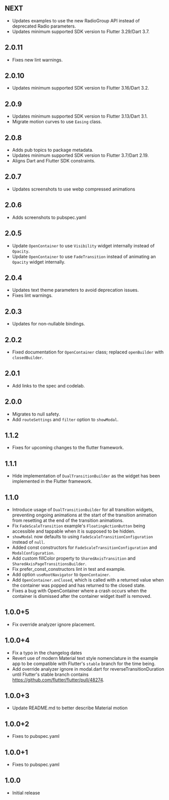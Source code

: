 ## NEXT

* Updates examples to use the new RadioGroup API instead of deprecated Radio parameters.
* Updates minimum supported SDK version to Flutter 3.29/Dart 3.7.

## 2.0.11

* Fixes new lint warnings.

## 2.0.10

* Updates minimum supported SDK version to Flutter 3.16/Dart 3.2.

## 2.0.9

* Updates minimum supported SDK version to Flutter 3.13/Dart 3.1.
* Migrate motion curves to use `Easing` class.

## 2.0.8

* Adds pub topics to package metadata.
* Updates minimum supported SDK version to Flutter 3.7/Dart 2.19.
* Aligns Dart and Flutter SDK constraints.

## 2.0.7
* Updates screenshots to use webp compressed animations

## 2.0.6
* Adds screenshots to pubspec.yaml

## 2.0.5
* Update `OpenContainer` to use `Visibility` widget internally instead of `Opacity`.
* Update `OpenContainer` to use `FadeTransition` instead of animating an `Opacity`
  widget internally.

## 2.0.4

* Updates text theme parameters to avoid deprecation issues.
* Fixes lint warnings.

## 2.0.3
* Updates for non-nullable bindings.

## 2.0.2
* Fixed documentation for `OpenContainer` class; replaced `openBuilder` with `closedBuilder`.

## 2.0.1
* Add links to the spec and codelab.

## 2.0.0

* Migrates to null safety.
* Add `routeSettings` and `filter` option to `showModal`.

## 1.1.2

* Fixes for upcoming changes to the flutter framework.

## 1.1.1

* Hide implementation of `DualTransitionBuilder` as the widget has been implemented in the Flutter framework.

## 1.1.0

* Introduce usage of `DualTransitionBuilder` for all transition widgets, preventing ongoing animations at the start of the transition animation from resetting at the end of the transition animations.
* Fix `FadeScaleTransition` example's `FloatingActionButton` being accessible
and tappable when it is supposed to be hidden.
* `showModal` now defaults to using `FadeScaleTransitionConfiguration` instead of `null`.
* Added const constructors for `FadeScaleTransitionConfiguration` and `ModalConfiguration`.
* Add custom fillColor property to `SharedAxisTransition` and `SharedAxisPageTransitionsBuilder`.
* Fix prefer_const_constructors lint in test and example.
* Add option `useRootNavigator` to `OpenContainer`.
* Add `OpenContainer.onClosed`, which is called with a returned value when the container was popped and has returned to the closed state.
* Fixes a bug with OpenContainer where a crash occurs when the container is dismissed after the container widget itself is removed.


## 1.0.0+5

* Fix override analyzer ignore placement.


## 1.0.0+4

* Fix a typo in the changelog dates
* Revert use of modern Material text style nomenclature in the example app
  to be compatible with Flutter's `stable` branch for the time being.
* Add override analyzer ignore in modal.dart for reverseTransitionDuration
  until Flutter's stable branch contains
  https://github.com/flutter/flutter/pull/48274.


## 1.0.0+3

* Update README.md to better describe Material motion


## 1.0.0+2

* Fixes to pubspec.yaml


## 1.0.0+1

* Fixes to pubspec.yaml


## 1.0.0

* Initial release
